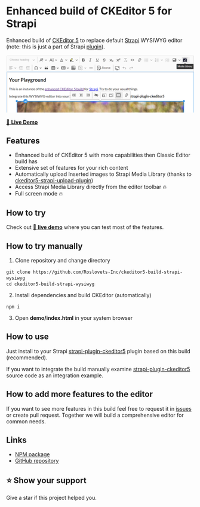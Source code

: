 # Enhanced build of CKEditor 5 for Strapi

Enhanced build of [CKEditor 5](https://github.com/ckeditor/ckeditor5) to replace default [Strapi](https://github.com/strapi/strapi) WYSIWYG editor (note: this is just a part of Strapi [plugin](https://github.com/Roslovets-Inc/strapi-plugin-ckeditor5)).

![ckeditor5-build-strapi-wysiwyg demo screenshot](/demo/demo.png)

[👀 **Live Demo**](https://roslovets-inc.github.io/ckeditor5-build-strapi-wysiwyg/)

## Features

-   Enhanced build of CKEditor 5 with more capabilities then Classic Editor build has
-   Extensive set of features for your rich content
-   Automatically upload Inserted images to Strapi Media Library (thanks to [ckeditor5-strapi-upload-plugin](https://github.com/gtomato/ckeditor5-strapi-upload-plugin))
-   Access Strapi Media Library directly from the editor toolbar 🔥
-   Full screen mode 🔥

## How to try

Check out [👀 **live demo**](https://roslovets-inc.github.io/ckeditor5-build-strapi-wysiwyg/) where you can test most of the features.

## How to try manually

1. Clone repository and change directory

```
git clone https://github.com/Roslovets-Inc/ckeditor5-build-strapi-wysiwyg
cd ckeditor5-build-strapi-wysiwyg
```

2. Install dependencies and build CKEditor (automatically)

```
npm i
```

3. Open **demo/index.html** in your system browser

## How to use

Just install to your Strapi [strapi-plugin-ckeditor5](https://github.com/Roslovets-Inc/strapi-plugin-ckeditor5) plugin based on this build (recommended).

If you want to integrate the build manually examine [strapi-plugin-ckeditor5](https://github.com/Roslovets-Inc/strapi-plugin-ckeditor5) source code as an integration example.

## How to add more features to the editor

If you want to see more features in this build feel free to request it in [issues](https://github.com/Roslovets-Inc/ckeditor5-build-strapi-wysiwyg/issues) or create pull request. Together we will build a comprehensive editor for common needs.

## Links

-   [NPM package](https://www.npmjs.com/package/ckeditor5-build-strapi-wysiwyg)
-   [GitHub repository](https://github.com/Roslovets-Inc/ckeditor5-build-strapi-wysiwyg)

## ⭐️ Show your support

Give a star if this project helped you.
